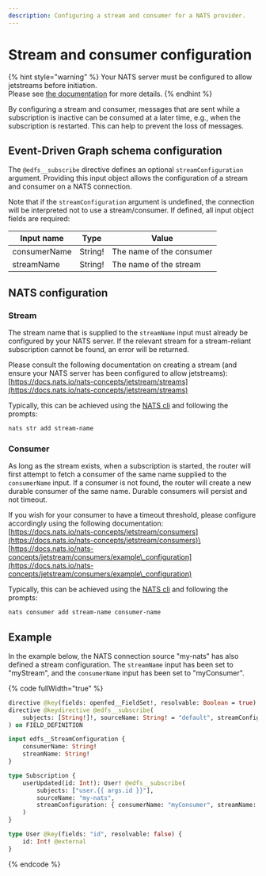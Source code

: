 ```yaml
---
description: Configuring a stream and consumer for a NATS provider.
---
```


# Stream and consumer configuration

{% hint style="warning" %}
Your NATS server must be configured to allow jetstreams before initiation.\
Please see [the documentation](https://docs.nats.io/nats-concepts/jetstream) for more details.
{% endhint %}

By configuring a stream and consumer, messages that are sent while a subscription is inactive can be consumed at a later time, e.g., when the subscription is restarted. This can help to prevent the loss of messages.

## Event-Driven Graph schema configuration

The `@edfs__subscribe` directive defines an optional `streamConfiguration` argument. Providing this input object allows the configuration of a stream and consumer on a NATS connection.

Note that if the `streamConfiguration` argument is undefined, the connection will be interpreted not to use a stream/consumer. If defined, all input object fields are required:

| Input name   | Type    | Value                    |
| ------------ | ------- | ------------------------ |
| consumerName | String! | The name of the consumer |
| streamName   | String! | The name of the stream   |

## NATS configuration

### Stream

The stream name that is supplied to the `streamName` input must already be configured by your NATS server. If the relevant stream for a stream-reliant subscription cannot be found, an error will be returned.

Please consult the following documentation on creating a stream (and ensure your NATS server has been configured to allow jetstreams):\
[https://docs.nats.io/nats-concepts/jetstream/streams](https://docs.nats.io/nats-concepts/jetstream/streams)

Typically, this can be achieved using the [NATS cli](https://docs.nats.io/using-nats/nats-tools/nats\_cli) and following the prompts:

```bash
nats str add stream-name
```

### Consumer

As long as the stream exists, when a subscription is started, the router will first attempt to fetch a consumer of the same name supplied to the `consumerName` input. If a consumer is not found, the router will create a new durable consumer of the same name. Durable consumers will persist and not timeout.&#x20;

If you wish for your consumer to have a timeout threshold, please configure accordingly using the following documentation:\
[https://docs.nats.io/nats-concepts/jetstream/consumers](https://docs.nats.io/nats-concepts/jetstream/consumers)\
[https://docs.nats.io/nats-concepts/jetstream/consumers/example\_configuration](https://docs.nats.io/nats-concepts/jetstream/consumers/example\_configuration)

Typically, this can be achieved using the [NATS cli](https://docs.nats.io/using-nats/nats-tools/nats\_cli) and following the prompts:

```bash
nats consumer add stream-name consumer-name
```

## Example

In the example below, the NATS connection source "my-nats" has also defined a stream configuration. The `streamName` input has been set to "myStream", and the `consumerName` input has been set to "myConsumer".

{% code fullWidth="true" %}
```graphql
directive @key(fields: openfed__FieldSet!, resolvable: Boolean = true) repeatable on INTERFACE | OBJECT
directive @keydirective @edfs__subscribe(
    subjects: [String!]!, sourceName: String! = "default", streamConfiguration: edfs__StreamConfiguration,
) on FIELD_DEFINITION

input edfs__StreamConfiguration {
    consumerName: String!
    streamName: String!
}

type Subscription {
    userUpdated(id: Int!): User! @edfs__subscribe(
        subjects: ["user.{{ args.id }}"],
        sourceName: "my-nats",
        streamConfiguration: { consumerName: "myConsumer", streamName: "myStream" },
    )
}

type User @key(fields: "id", resolvable: false) {
    id: Int! @external
}
```
{% endcode %}
